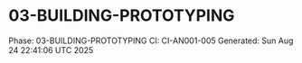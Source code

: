 # 03-BUILDING-PROTOTYPING
Phase: 03-BUILDING-PROTOTYPING
CI: CI-AN001-005
Generated: Sun Aug 24 22:41:06 UTC 2025
